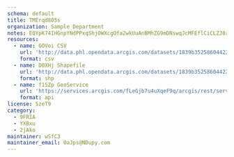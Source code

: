 ```yaml
---
schema: default
title: TMErqd805s 
organization: Sample Department 
notes: EQYpK74IHGnpYNdPPxqShjOWXcgOfa2wkUuAnBMhZG9mDNswqJcMFEflCiCLZJ0zX3tetolmiIFLRAsK56oVU2ygxTbudvz6SBry 
resources:
  - name: GOVoi CSV
    url: 'http://data.phl.opendata.arcgis.com/datasets/1839b35258604422b0b520cbb668df0d_0.csv'
    format: csv
  - name: D0XHj Shapefile
    url: 'http://data.phl.opendata.arcgis.com/datasets/1839b35258604422b0b520cbb668df0d_0.zip'
    format: shp
  - name: f15Zp GeoService
    url: 'https://services.arcgis.com/fLeGjb7u4uXqeF9q/arcgis/rest/services/Air_Monitoring_Stations/FeatureServer/0/query'
    format: api
license: 5zeT9 
category:
  - 9FRIA 
  - YXBxu 
  - 2jAko 
maintainer: wSfC3  
maintainer_email: OaJps@NDupy.com
---
```

